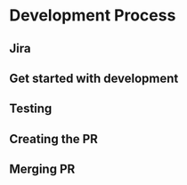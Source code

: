 # Development Process

## Jira

## Get started with development

## Testing

## Creating the PR

## Merging PR
